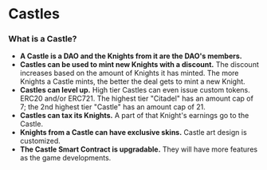 # Castles

### What is a Castle?

* **A Castle is a DAO and the Knights from it are the DAO's members.**
* **Castles can be used to mint new Knights with a discount.** The discount increases based on the amount of Knights it has minted. The more Knights a Castle mints, the better the deal gets to mint a new Knight.
* **Castles can level up.** High tier Castles can even issue custom tokens. ERC20 and/or ERC721. The highest tier "Citadel" has an amount cap of 7; the 2nd highest tier "Castle" has an amount cap of 21.
* **Castles can tax its Knights.** A part of that Knight's earnings go to the Castle.
* **Knights from a Castle can have exclusive skins.** Castle art design is customized.
* **The Castle Smart Contract is upgradable.** They will have more features as the game developments.
